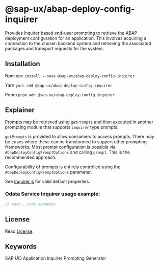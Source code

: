 # @sap-ux/abap-deploy-config-inquirer

Provides Inquirer based end-user prompting to retrieve the ABAP deployment configuration for an application. This involves acquiring a connection to the chosen backend system and retrieving the associated packages and transport requests for the system.

## Installation
Npm
`npm install --save @sap-ux/abap-deploy-config-inquirer`

Yarn
`yarn add @sap-ux/abap-deploy-config-inquirer`

Pnpm
`pnpm add @sap-ux/abap-deploy-config-inquirer`

## Explainer

Prompts may be retrieved using `getPrompts` and then executed in another prompting module that supports `inquirer` type prompts. 

`getPrompts` is provided to allow consumers to access prompts. There may be cases where these can be transformed to support other prompting frameworks. Most prompt configuration is possible via `AbapDeployConfigPromptOptions` and calling `prompt`. This is the recommended approach.

Configurability of prompts is entirely controlled using the `AbapDeployConfigPromptOptions` parameter. 

See [Inquirer.js](https://www.npmjs.com/package/inquirer) for valid default properties.

### Odata Service Inquirer usage example:

```TypeScript
// todo : code examples
```

## License

Read [License](./LICENSE).

## Keywords
SAP UI5 Application
Inquirer
Prompting
Generator
